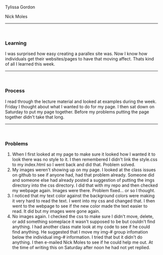 Tylissa Gordon

Nick Moles

<hr />
<br />

<h3>Learning</h3>
  <p>I was surprised how easy creating a parallex site was. Now I know how individuals get their websites/pages to have that moving affect. Thats kind of all I learned this week.</p>

<hr />
<br />

<h3>Process</h3>
  <p>I read through the lecture material and looked at examples during the week. Friday I thought about what I wanted to do for my page. I then sat down on Saturday to put my page together. Before my problems putting the page together didn't take that long.</p>

<hr />
<br />

<h3>Problems</h3>
  <ol>
    <li>When I first looked at my page to make sure it looked how I wanted it to look there was no style to it. I then remembered I didn't link the style.css to my index.html so I went back and did that. Problem solved.</li>
    <li>My images weren't showing up on my page. I looked at the class issues on github to see if anyone had, had that problem already. Someone did and someone else had already posted a suggestion of putting the imgs directory into the css directory. I did that with my repo and then checked my webpage again. Images were there. Problem fixed... or so I thought.</li>
    <li>I noticed that my text color against the background colors were making it very hard to read the text. I went into my css and changed that. I then went to the webpage to see if the new color made the text easier to read. It did but my images were gone again.</li>
    <li>No images again. I checked the css to make sure I didn't move, delete, or add something someplace it wasn't supposed to be but couldn't find anything. I had another class mate look at my code to see if he could find anything. He suggested that I move my img-# group infomation below the individual img-# information. I tried that but it didn't do anything. I then e-mailed Nick Moles to see if he could help me out. At the time of writing this on Saturday after noon he had not yet replied.</li>
  </ol>
